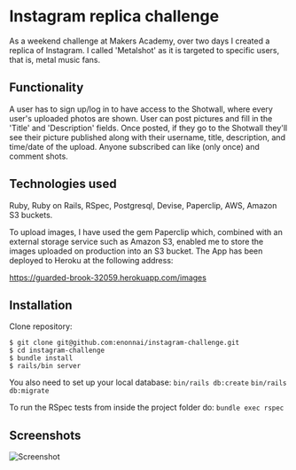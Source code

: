 # Instagram replica challenge

As a weekend challenge at Makers Academy, over two days I created a replica of Instagram. I called 'Metalshot' as it is targeted to specific users, that is, metal music fans.

Functionality
----------

A user has to sign up/log in to have access to the Shotwall, where every user's uploaded photos are shown. User can post pictures and fill in the 'Title' and 'Description' fields. Once posted, if they go to the Shotwall they'll see their picture published along with their username, title, description, and time/date of the upload. Anyone subscribed can like (only once) and comment shots.

Technologies used
-----------
Ruby, Ruby on Rails, RSpec, Postgresql, Devise, Paperclip, AWS, Amazon S3 buckets.

To upload images, I have used the gem Paperclip which, combined with an external storage service such as Amazon S3, enabled me to store the images uploaded on production into an S3 bucket. The App has been deployed to Heroku at the following address:

https://guarded-brook-32059.herokuapp.com/images


Installation
-----------

Clone repository:
```
$ git clone git@github.com:enonnai/instagram-challenge.git
$ cd instagram-challenge
$ bundle install
$ rails/bin server
```
You also need to set up your local database:
`bin/rails db:create`
`bin/rails db:migrate`

To run the RSpec tests from inside the project folder do:
`bundle exec rspec`

Screenshots
----------
![Screenshot](http://i.imgur.com/rNXnJGH.png)
